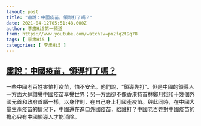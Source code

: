 ```yaml
---
layout: post
title: "肅說：中國疫苗，領導打了嗎？"
date: 2021-04-12T05:51:48.000Z
author: 李肅Hi5第一頻道
from: https://www.youtube.com/watch?v=pn2fq2t9q78
tags: [ 李肃Hi5 ]
categories: [ 李肃Hi5 ]
---
```

<!--1618206708000-->
[肅說：中國疫苗，領導打了嗎？](https://www.youtube.com/watch?v=pn2fq2t9q78)
------

<div>
一些中國老百姓害怕打疫苗，怕不安全。他們說，“領導先打”。但是中國的領導人一方面大肆讚譽中國疫苗享譽世界；另一方面卻不像香港特首林鄭月娥和十幾個外國元首和政府首腦一樣，以身作則，在自己身上打國產疫苗。與此同時，在中國大量生產疫苗的情況下，中國還在進口外國疫苗，給誰打？中國老百姓對中國疫苗的擔心只有中國領導人才能消除。
</div>
